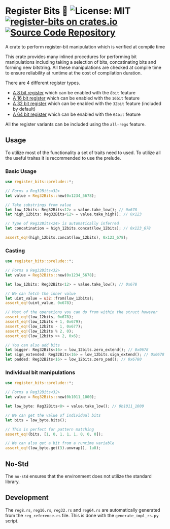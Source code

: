 # Register Bits 🦀 ![License: MIT](https://img.shields.io/badge/license-MIT-blue) [![register-bits on crates.io](https://img.shields.io/crates/v/register-bits)](https://crates.io/crates/register-bits) [![Source Code Repository](https://img.shields.io/badge/Code-On%20GitHub-blue?logo=GitHub)](https://github.com/coastalwhite/register-bits)

A crate to perform register-bit manipulation which is verified at compile time

This crate provides many inlined procedures for performing bit manipulations including taking a selection of bits, concatinating bits and forming new bitstring. All these manipulations are checked at compile time to ensure reliability at runtime at the cost of compilation duration.

There are 4 different register types.

 - [A 8 bit register][__link0] which can be enabled with the `8bit` feature
 - [A 16 bit register][__link1] which can be enabled with the `16bit` feature
 - [A 32 bit register][__link2] which can be enabled with the `32bit` feature (included by default)
 - [A 64 bit register][__link3] which can be enabled with the `64bit` feature

All the register variants can be included using the `all-regs` feature.


## Usage

To utilize most of the functionality a set of traits need to used. To utilize all the useful traites it is recommended to use the prelude.


### Basic Usage


```rust
use register_bits::prelude::*;

// Forms a Reg32Bits<32>
let value = Reg32Bits::new(0x1234_5678);

// Take substrings from value
let low_12bits: Reg32Bits<12> = value.take_low(); // 0x678
let high_12bits: Reg32Bits<12> = value.take_high(); // 0x123

// Type of Reg32Bits<24> is automatically inferred
let concatination = high_12bits.concat(low_12bits); // 0x123_678

assert_eq!(high_12bits.concat(low_12bits), 0x123_678); 
```


### Casting


```rust
use register_bits::prelude::*;

// Forms a Reg32Bits<32>
let value = Reg32Bits::new(0x1234_5678);

let low_12bits: Reg32Bits<12> = value.take_low(); // 0x678

// We can fetch the inner value
let uint_value = u32::from(low_12bits);
assert_eq!(uint_value, 0x678);

// Most of the operations you can do from within the struct however
assert_eq!(low_12bits, 0x678);
assert_eq!(low_12bits + 1, 0x679);
assert_eq!(low_12bits - 1, 0x677);
assert_eq!(low_12bits % 2, 0);
assert_eq!(low_12bits >> 2, 0x6);

// You can also add bits
let bigger: Reg32Bits<16> = low_12bits.zero_extend(); // 0x0678
let sign_extended: Reg32Bits<16> = low_12bits.sign_extend(); // 0x0678
let padded: Reg32Bits<16> = low_12bits.zero_pad(); // 0x6780
```


### Individual bit manipulations


```rust
use register_bits::prelude::*;

// Forms a Reg32Bits<32>
let value = Reg32Bits::new(0b1011_1000);

let low_byte: Reg32Bits<8> = value.take_low(); // 0b1011_1000

// We can get the value of individual bits
let bits = low_byte.bits();

// This is perfect for pattern matching
assert_eq!(bits, [1, 0, 1, 1, 1, 0, 0, 0]);

// We can also get a bit from a runtime variable
assert_eq!(low_byte.get(3).unwrap(), 1u8);
```


## No-Std

The `no-std` ensures that the environment does not utilize the standard library.


## Development

The `reg8.rs`, `reg16.rs`, `reg32.rs` and `reg64.rs` are automatically generated from the `reg_reference.rs` file. This is done with the `generate_impl_rs.py` script.


 [__cargo_doc2readme_dependencies_info]: ggGkYW0AYXSEG_Fi7gAv9SUoG-NvRGkL0p9pG7gKrlMPMhgOGwwClx6a7y-DYXKEG40CcuyI-6AJG7O0lMCLFTbpG_-YIaqOB7S0G1lJNphkaO1yYWSBg21yZWdpc3Rlci1iaXRzZTAuMS4wbXJlZ2lzdGVyX2JpdHM
 [__link0]: https://docs.rs/register-bits/0.1.0/register_bits/?search=register_bits::reg8
 [__link1]: https://docs.rs/register-bits/0.1.0/register_bits/?search=register_bits::reg16
 [__link2]: https://docs.rs/register-bits/0.1.0/register_bits/?search=register_bits::reg32
 [__link3]: https://docs.rs/register-bits/0.1.0/register_bits/?search=register_bits::reg64
